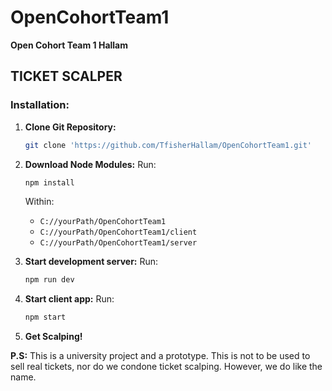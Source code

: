 # OpenCohortTeam1
**Open Cohort Team 1 Hallam**

## TICKET SCALPER

### Installation:

1. **Clone Git Repository:**
    ```bash
    git clone 'https://github.com/TfisherHallam/OpenCohortTeam1.git'
    ```

2. **Download Node Modules:**
    Run:
    ```bash
    npm install
    ```
    Within:
    - `C://yourPath/OpenCohortTeam1`
    - `C://yourPath/OpenCohortTeam1/client`
    - `C://yourPath/OpenCohortTeam1/server`

3. **Start development server:**
    Run:
    ```bash
    npm run dev
    ```

4. **Start client app:**
    Run:
    ```bash
    npm start
    ```

5. **Get Scalping!**

**P.S:** This is a university project and a prototype. This is not to be used to sell real tickets, nor do we condone ticket scalping. However, we do like the name.
